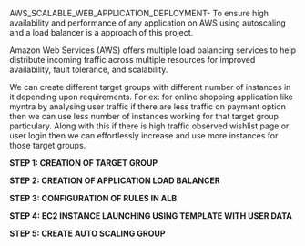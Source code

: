 
AWS_SCALABLE_WEB_APPLICATION_DEPLOYMENT-
To ensure high availability and performance of any application on AWS using autoscaling and a load balancer is a approach of this project.

Amazon Web Services (AWS) offers multiple load balancing services to help distribute incoming traffic across multiple resources for improved availability, fault tolerance, and scalability.

We can create different target groups with different number of instances in it depending upon requirements. For ex: for online shopping application like myntra by analysing user traffic if there are less traffic on payment option then we can use less number of instances working for that target group particulary. Along with this if there is high traffic observed wishlist page or user login then we can effortlessly increase and use more instances for those target groups.

**STEP 1: CREATION OF TARGET GROUP**

**STEP 2: CREATION OF APPLICATION LOAD BALANCER**

**STEP 3: CONFIGURATION OF RULES IN ALB**

**STEP 4: EC2 INSTANCE LAUNCHING USING TEMPLATE WITH USER DATA**

**STEP 5: CREATE AUTO SCALING GROUP**

